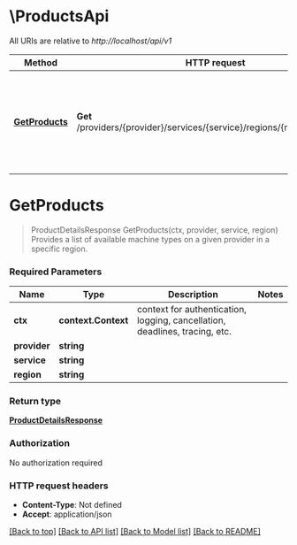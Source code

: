 # \ProductsApi

All URIs are relative to *http://localhost/api/v1*

Method | HTTP request | Description
------------- | ------------- | -------------
[**GetProducts**](ProductsApi.md#GetProducts) | **Get** /providers/{provider}/services/{service}/regions/{region}/products | Provides a list of available machine types on a given provider in a specific region.


# **GetProducts**
> ProductDetailsResponse GetProducts(ctx, provider, service, region)
Provides a list of available machine types on a given provider in a specific region.

### Required Parameters

Name | Type | Description  | Notes
------------- | ------------- | ------------- | -------------
 **ctx** | **context.Context** | context for authentication, logging, cancellation, deadlines, tracing, etc.
  **provider** | **string**|  | 
  **service** | **string**|  | 
  **region** | **string**|  | 

### Return type

[**ProductDetailsResponse**](ProductDetailsResponse.md)

### Authorization

No authorization required

### HTTP request headers

 - **Content-Type**: Not defined
 - **Accept**: application/json

[[Back to top]](#) [[Back to API list]](../README.md#documentation-for-api-endpoints) [[Back to Model list]](../README.md#documentation-for-models) [[Back to README]](../README.md)


